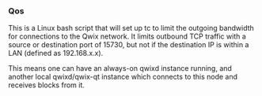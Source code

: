 ### Qos ###

This is a Linux bash script that will set up tc to limit the outgoing bandwidth for connections to the Qwix network. It limits outbound TCP traffic with a source or destination port of 15730, but not if the destination IP is within a LAN (defined as 192.168.x.x).

This means one can have an always-on qwixd instance running, and another local qwixd/qwix-qt instance which connects to this node and receives blocks from it.
